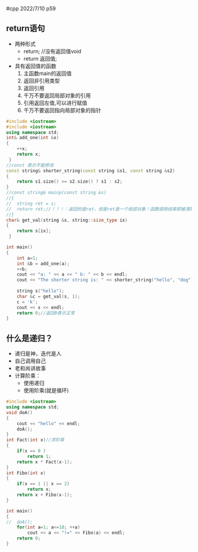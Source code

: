 #cpp 2022/7/10
p59
## return语句
- 两种形式
	- return; //没有返回值void
	- return 返回值;
- 具有返回值的函数
	1. 主函数main的返回值
	2. 返回非引用类型
	3. 返回引用
	4. 千万不要返回局部对象的引用
	5. 引用返回左值,可以进行赋值
	6. 千万不要返回指向局部对象的指针
```cpp
#include <iostream>
#include <iostream>
using namespace std;
int& add_one(int &x)
{
	++x;
	return x;
 }
//const 表示不能修改 
const string& shorter_string(const string &s1, const string &s2)
{
	return s1.size() >= s2.size() ? s1 : s2;
}
//const string& mainp(const string &s)
//{
//	string ret = s;
//	return ret;//！！！：返回的是ret，但是ret是一个局部对象！函数调用结束即被清除 
//}
char& get_val(string &s, string::size_type ix)
{
	return s[ix];
 } 

int main()
{
	int a=1;
	int &b = add_one(a);
	++b;
	cout << "a: " << a << " b: " << b << endl;
	cout << "The shorter string is: " << shorter_string("hello", "dog") << endl;
	
	string s("hello");
	char &c = get_val(s, 1);
	c = 'k';
	cout << s << endl; 
	return 0;//返回0表示正常 
}
```
## 什么是递归？
- 递归是神，迭代是人
- 自己调用自己
- 老和尚讲故事
- 计算阶乘：
	- 使用递归
	- 使用阶乘(就是循环)
```cpp
#include <iostream>
using namespace std;
void doA()
{
	cout << "hello" << endl;
	doA();
}
int Fact(int x)//求阶乘 
{
	if(x == 0 )
		return 1;
	return x * Fact(x-1);
}
int Fibo(int x)
{
	if(x == 1 || x == 2)
		return x;
	return x + Fibo(x-1);
}

int main()
{
//	doA();
	for(int a=1; a<=10; ++a)
		cout << a << "!=" << Fibo(a) << endl;
	return 0;
}
```